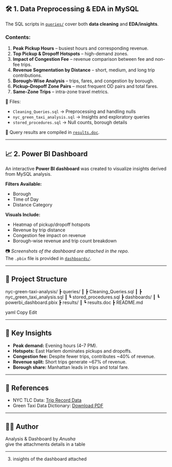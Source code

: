 ## 🛠️ 1. Data Preprocessing & EDA in MySQL

The SQL scripts in [`queries/`](queries/) cover both **data cleaning** and **EDA/insights**.  

### Contents:
1. **Peak Pickup Hours** – busiest hours and corresponding revenue.  
2. **Top Pickup & Dropoff Hotspots** – high-demand zones.  
3. **Impact of Congestion Fee** – revenue comparison between fee and non-fee trips.  
4. **Revenue Segmentation by Distance** – short, medium, and long trip contributions.  
5. **Borough-Wise Analysis** – trips, fares, and congestion by borough.  
6. **Pickup–Dropoff Zone Pairs** – most frequent OD pairs and total fares.  
7. **Same-Zone Trips** – intra-zone travel metrics.  

📂 Files:  
- `Cleaning_Queries.sql` → Preprocessing and handling nulls  
- `nyc_green_taxi_analysis.sql` → Insights and exploratory queries  
- `stored_procedures.sql` → Null counts, borough details  

📝 Query results are compiled in [`results.doc`](results.doc).  

---

## 📈 2. Power BI Dashboard

An interactive **Power BI dashboard** was created to visualize insights derived from MySQL analysis.  

**Filters Available:**  
- Borough  
- Time of Day  
- Distance Category  

**Visuals Include:**  
- Heatmap of pickup/dropoff hotspots  
- Revenue by trip distance  
- Congestion fee impact on revenue  
- Borough-wise revenue and trip count breakdown  

📷 *Screenshots of the dashboard are attached in the repo.*  
The `.pbix` file is provided in [`dashboards/`](dashboards/).  

---

## 📂 Project Structure
nyc-green-taxi-analysis/
┣ queries/
┃ ┣ Cleaning_Queries.sql
┃ ┣ nyc_green_taxi_analysis.sql
┃ ┗ stored_procedures.sql
┣ dashboards/
┃ ┗ powerbi_dashboard.pbix
┣ results/
┃ ┗ results.doc
┣ README.md

yaml
Copy
Edit

---

## 🚀 Key Insights
- **Peak demand:** Evening hours (4–7 PM).  
- **Hotspots:** East Harlem dominates pickups and dropoffs.  
- **Congestion fee:** Despite fewer trips, contributes ~40% of revenue.  
- **Revenue split:** Short trips generate ~67% of revenue.  
- **Borough share:** Manhattan leads in trips and total fare.  

---

## 🔗 References
- NYC TLC Data: [Trip Record Data](https://www.nyc.gov/site/tlc/about/tlc-trip-record-data.page)  
- Green Taxi Data Dictionary: [Download PDF](https://www.nyc.gov/assets/tlc/downloads/pdf/data_dictionary_trip_records_green.pdf)  

---

## 👩‍💻 Author
Analysis & Dashboard by *Anusha*  
give the attachments details in a table

---


3. insights of the dashboard attached
